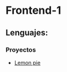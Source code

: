 # Frontend-1
## Lenguajes:
### Proyectos
+ [Lemon pie](https://rociobottinelli.github.io/Frontend-1/LemonPie/) 
